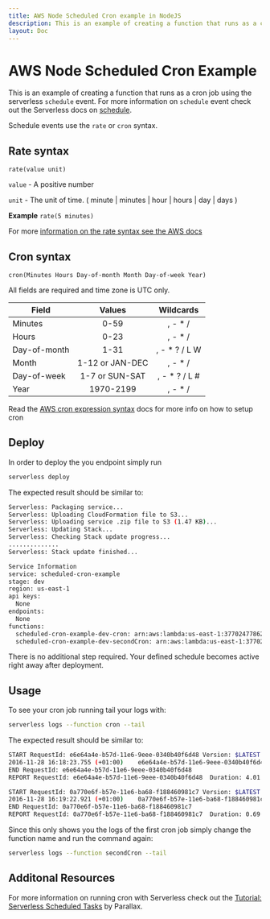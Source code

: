 ```yaml
---
title: AWS Node Scheduled Cron example in NodeJS
description: This is an example of creating a function that runs as a cron job using the serverless 'schedule' event.
layout: Doc
---
```

# AWS Node Scheduled Cron Example

This is an example of creating a function that runs as a cron job using the serverless `schedule` event. For more information on `schedule` event check out the Serverless docs on [schedule](https://serverless.com/framework/docs/providers/aws/events/schedule/).

Schedule events use the `rate` or `cron` syntax.

## Rate syntax

```pseudo
rate(value unit)
```

`value` - A positive number

`unit` - The unit of time. ( minute | minutes | hour | hours | day | days )

**Example** `rate(5 minutes)`

For more [information on the rate syntax see the AWS docs](http://docs.aws.amazon.com/AmazonCloudWatch/latest/events/ScheduledEvents.html#RateExpressions)

## Cron syntax

```pseudo
cron(Minutes Hours Day-of-month Month Day-of-week Year)
```

All fields are required and time zone is UTC only.

| Field         | Values         | Wildcards     |
| ------------- |:--------------:|:-------------:|
| Minutes       | 0-59           | , - * /       |
| Hours         | 0-23           | , - * /       |
| Day-of-month  | 1-31           | , - * ? / L W |
| Month         | 1-12 or JAN-DEC| , - * /       |
| Day-of-week   | 1-7 or SUN-SAT | , - * ? / L # |
| Year          | 1970-2199      | , - * /       |

Read the [AWS cron expression syntax](http://docs.aws.amazon.com/lambda/latest/dg/tutorial-scheduled-events-schedule-expressions.html) docs for more info on how to setup cron

## Deploy

In order to deploy the you endpoint simply run

```bash
serverless deploy
```

The expected result should be similar to:

```bash
Serverless: Packaging service...
Serverless: Uploading CloudFormation file to S3...
Serverless: Uploading service .zip file to S3 (1.47 KB)...
Serverless: Updating Stack...
Serverless: Checking Stack update progress...
..............
Serverless: Stack update finished...

Service Information
service: scheduled-cron-example
stage: dev
region: us-east-1
api keys:
  None
endpoints:
  None
functions:
  scheduled-cron-example-dev-cron: arn:aws:lambda:us-east-1:377024778620:function:scheduled-cron-example-dev-cron
  scheduled-cron-example-dev-secondCron: arn:aws:lambda:us-east-1:377024778620:function:scheduled-cron-example-dev-secondCron
```

There is no additional step required. Your defined schedule becomes active right away after deployment.

## Usage

To see your cron job running tail your logs with:

```bash
serverless logs --function cron --tail
```

The expected result should be similar to:

```bash
START RequestId: e6e64a4e-b57d-11e6-9eee-0340b40f6d48 Version: $LATEST
2016-11-28 16:18:23.755 (+01:00)	e6e64a4e-b57d-11e6-9eee-0340b40f6d48	Your cron function "scheduled-cron-example-dev-cron" ran at Mon Nov 28 2016 15:18:23 GMT+0000 (UTC)
END RequestId: e6e64a4e-b57d-11e6-9eee-0340b40f6d48
REPORT RequestId: e6e64a4e-b57d-11e6-9eee-0340b40f6d48	Duration: 4.01 ms	Billed Duration: 100 ms 	Memory Size: 1024 MB	Max Memory Used: 16 MB

START RequestId: 0a770e6f-b57e-11e6-ba68-f188460981c7 Version: $LATEST
2016-11-28 16:19:22.921 (+01:00)	0a770e6f-b57e-11e6-ba68-f188460981c7	Your cron function "scheduled-cron-example-dev-cron" ran at Mon Nov 28 2016 15:19:22 GMT+0000 (UTC)
END RequestId: 0a770e6f-b57e-11e6-ba68-f188460981c7
REPORT RequestId: 0a770e6f-b57e-11e6-ba68-f188460981c7	Duration: 0.69 ms	Billed Duration: 100 ms 	Memory Size: 1024 MB	Max Memory Used: 16 MB
```

Since this only shows you the logs of the first cron job simply change the function name and run the command again:

```bash
serverless logs --function secondCron --tail
```


## Additonal Resources

For more information on running cron with Serverless check out the [Tutorial: Serverless Scheduled Tasks](https://parall.ax/blog/view/3202/tutorial-serverless-scheduled-tasks) by Parallax.
